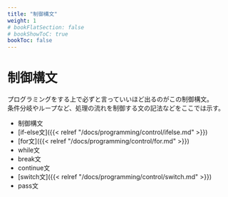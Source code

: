```yaml
---
title: "制御構文"
weight: 1
# bookFlatSection: false
# bookShowToC: true
bookToc: false
---
```


# 制御構文

プログラミングをする上で必ずと言っていいほど出るのがこの制御構文。  
条件分岐やループなど、処理の流れを制御する文の記法などをここでは示す。  

- 制御構文
 - [if-else文]({{< relref "/docs/programming/control/ifelse.md" >}})
 - [for文]({{< relref "/docs/programming/control/for.md" >}})
 - while文
 - break文
 - continue文
 - [switch文]({{< relref "/docs/programming/control/switch.md" >}})
 - pass文